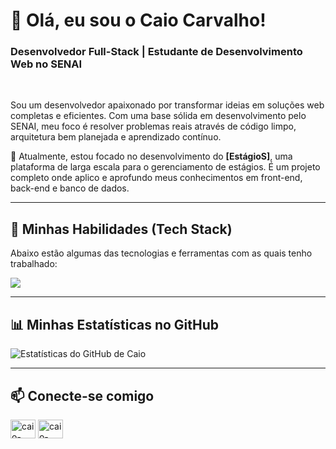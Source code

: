 # 👋 Olá, eu sou o Caio Carvalho!
### Desenvolvedor Full-Stack | Estudante de Desenvolvimento Web no SENAI

<br>

Sou um desenvolvedor apaixonado por transformar ideias em soluções web completas e eficientes. Com uma base sólida em desenvolvimento pelo SENAI, meu foco é resolver problemas reais através de código limpo, arquitetura bem planejada e aprendizado contínuo.

🌱 Atualmente, estou focado no desenvolvimento do **[EstágioS]**, uma plataforma de larga escala para o gerenciamento de estágios. É um projeto completo onde aplico e aprofundo meus conhecimentos em front-end, back-end e banco de dados.

---

## 🚀 Minhas Habilidades (Tech Stack)

Abaixo estão algumas das tecnologias e ferramentas com as quais tenho trabalhado:

<p align="left">
  <a href="https://skillicons.dev">
    <img src="https://skillicons.dev/icons?i=html,css,bootstrap,js,django,mysql,postgresql,git,heroku,figma,uml&perline=7" />
  </a>
</p>

---

## 📊 Minhas Estatísticas no GitHub

![Estatísticas do GitHub de Caio](https://github-readme-stats.vercel.app/api?username=caiocarvalho14&show_icons=true&theme=dracula&include_all_commits=true&count_private=true)

---

## 📫 Conecte-se comigo

<p align="left">
<a href="https://www.linkedin.com/in/caio-carvalho-326269358/" target="blank"><img align="center" src="https://raw.githubusercontent.com/rahuldkjain/github-profile-readme-generator/master/src/images/icons/Social/linked-in-alt.svg" alt="caio-carvalho-linkedin" height="30" width="40" /></a>
<a href="mailto:caioscphb@gmail.com" target="blank"><img align="center" src="https://raw.githubusercontent.com/rahuldkjain/github-profile-readme-generator/master/src/images/icons/Social/email.svg" alt="caio-carvalho-email" height="30" width="40" /></a>
</p>
